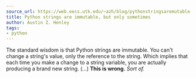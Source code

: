 ```yaml
---
source_url: https://web.eecs.utk.edu/~azh/blog/pythonstringsaremutable.html
title: Python strings are immutable, but only sometimes
author: Austin Z. Henley
tags:
- python
---
```


The standard wisdom is that Python strings are immutable. You can't change a string's value, only the reference to the string. Which implies that each time you make a change to a string variable, you are actually producing a brand new string. (...) **This is wrong.** *Sort of.*
